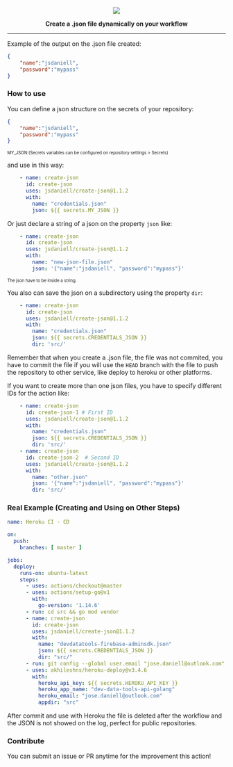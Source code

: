 
<p align="center">
<img src="https://user-images.githubusercontent.com/44711197/91856090-74cce780-ec3c-11ea-86a4-2f0a23deabaf.png" />
    <p align="center"><b>Create a .json file dynamically on your workflow </b></p>
</p>

***

Example of the output on the .json file created:

```json
{
    "name":"jsdaniell",
    "password":"mypass"
}
```

### How to use

You can define a json structure on the secrets of your repository:

```json
{
    "name":"jsdaniell",
    "password":"mypass"
}
```
<sub><sup>MY_JSON (Secrets variables can be configured on repository settings > Secrets)</sup></sub>

and use in this way:

```yaml
    - name: create-json
      id: create-json
      uses: jsdaniell/create-json@1.1.2
      with:
        name: "credentials.json"
        json: ${{ secrets.MY_JSON }}
```

Or just declare a string of a json on the property `json` like:

```yaml
    - name: create-json
      id: create-json
      uses: jsdaniell/create-json@1.1.2
      with:
        name: "new-json-file.json"
        json: '{"name":"jsdaniell", "password":"mypass"}'
```
<sub><sup>The json have to be inside a string.</sup></sub>

You also can save the json on a subdirectory using the property `dir`:

```yaml
    - name: create-json
      id: create-json
      uses: jsdaniell/create-json@1.1.2
      with:
        name: "credentials.json"
        json: ${{ secrets.CREDENTIALS_JSON }}
        dir: 'src/'
```

Remember that when you create a .json file, the file was not commited, you have to commit the file if you will use the `HEAD` branch with the file to push the repository to other service, like deploy to heroku or other platforms.

If you want to create more than one json files, you have to specify different IDs for the action like:

```yaml
    - name: create-json
      id: create-json-1 # First ID
      uses: jsdaniell/create-json@1.1.2
      with:
        name: "credentials.json"
        json: ${{ secrets.CREDENTIALS_JSON }}
        dir: 'src/'
    - name: create-json
      id: create-json-2  # Second ID
      uses: jsdaniell/create-json@1.1.2
      with:
        name: "other.json"
        json: '{"name":"jsdaniell", "password":"mypass"}'
        dir: 'src/'
```

### Real Example (Creating and Using on Other Steps)

```yaml
name: Heroku CI - CD

on:
  push:
    branches: [ master ]

jobs:
  deploy:
    runs-on: ubuntu-latest
    steps:
      - uses: actions/checkout@master
      - uses: actions/setup-go@v1
        with:
          go-version: '1.14.6'
      - run: cd src && go mod vendor
      - name: create-json
        id: create-json
        uses: jsdaniell/create-json@1.1.2
        with:
          name: "devdatatools-firebase-adminsdk.json"
          json: ${{ secrets.CREDENTIALS_JSON }}
          dir: "src/"
      - run: git config --global user.email "jose.daniell@outlook.com" && git config --global user.name "jsdaniell" && git add . && git add --force src/devdatatools-firebase-adminsdk.json && git status && git commit -a -m "Deploy Heroku Commit with the Credentials JSON created!"
      - uses: akhileshns/heroku-deploy@v3.4.6
        with:
          heroku_api_key: ${{ secrets.HEROKU_API_KEY }}
          heroku_app_name: "dev-data-tools-api-golang"
          heroku_email: "jose.daniell@outlook.com"
          appdir: "src"
```

After commit and use with Heroku the file is deleted after the workflow and the JSON is not showed on the log, perfect for public repositories.

### Contribute

You can submit an issue or PR anytime for the improvement this action!
